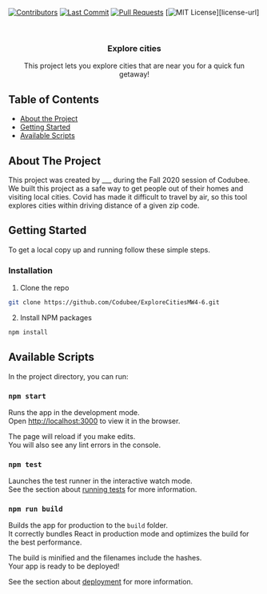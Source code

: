 <!-- PROJECT LOGO -->
[![Contributors][contributors-shield]][contributors-url]
[![Last Commit][last-commit]][commit-url]
[![Pull Requests][pr-shield]][pr-url]
[![MIT License][license-shield]][license-url]

<br />
<p align="center">

  <h3 align="center">Explore cities</h3>

  <p align="center">
    This project lets you explore cities that are near you for a quick fun getaway!
    <br />
  </p>
</p>

<!-- TABLE OF CONTENTS -->
## Table of Contents

* [About the Project](#about-the-project)
* [Getting Started](#getting-started)
* [Available Scripts](#available-scripts)


<!-- ABOUT THE PROJECT -->
## About The Project

This project was created by ___ during the Fall 2020 session of Codubee. We built this project as a safe way to get people out of their homes and visiting local cities.  Covid has made it difficult to travel by air, so this tool explores cities within driving distance of a given zip code.


<!-- GETTING STARTED -->
## Getting Started

To get a local copy up and running follow these simple steps.

### Installation

1. Clone the repo
```sh
git clone https://github.com/Codubee/ExploreCitiesMW4-6.git
```
2. Install NPM packages
```sh
npm install
```

<!-- AVAILABLE SCRIPTS -->
## Available Scripts

In the project directory, you can run:

### `npm start`

Runs the app in the development mode.\
Open [http://localhost:3000](http://localhost:3000) to view it in the browser.

The page will reload if you make edits.\
You will also see any lint errors in the console.

### `npm test`

Launches the test runner in the interactive watch mode.\
See the section about [running tests](https://facebook.github.io/create-react-app/docs/running-tests) for more information.

### `npm run build`

Builds the app for production to the `build` folder.\
It correctly bundles React in production mode and optimizes the build for the best performance.

The build is minified and the filenames include the hashes.\
Your app is ready to be deployed!

See the section about [deployment](https://facebook.github.io/create-react-app/docs/deployment) for more information.

<!-- MARKDOWN LINKS & IMAGES -->
<!-- https://www.markdownguide.org/basic-syntax/#reference-style-links -->
[contributors-shield]: https://img.shields.io/github/contributors/Codubee/ExploreCitiesMW4-6?style=for-the-badge

[contributors-url]: https://github.com/Codubee/ExploreCitiesMW4-6/graphs/contributors


[last-commit]: https://img.shields.io/github/last-commit/Codubee/ExploreCitiesMW4-6?style=for-the-badge

[commit-url]: https://github.com/Codubee/ExploreCitiesMW4-6/commits/main


[pr-shield]: https://img.shields.io/github/issues-pr-closed/Codubee/ExploreCitiesMW4-6?style=for-the-badge

[pr-url]: https://github.com/Codubee/ExploreCitiesMW4-6/pulls


[issues-url]: https://github.com/Codubee/ExploreCitiesMW4-6/pulls

[license-shield]: https://img.shields.io/github/license/Codubee/ExploreCitiesMW4-6?style=for-the-badge
